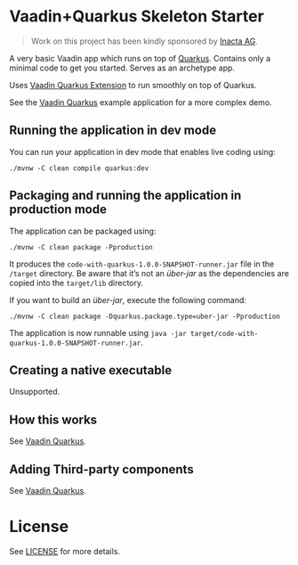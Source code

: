 # Vaadin+Quarkus Skeleton Starter

> Work on this project has been kindly sponsored by [Inacta AG](https://inacta.ch).

A very basic Vaadin app which runs on top of [Quarkus](https://quarkus.io/).
Contains only a minimal code to get you started. Serves as an archetype app.

Uses [Vaadin Quarkus Extension](https://github.com/urosporo/vaadin-quarkus-extension-parent)
to run smoothly on top of Quarkus.

See the [Vaadin Quarkus](https://github.com/mvysny/vaadin-quarkus/) example application
for a more complex demo.

## Running the application in dev mode

You can run your application in dev mode that enables live coding using:
```shell script
./mvnw -C clean compile quarkus:dev
```

## Packaging and running the application in production mode

The application can be packaged using:
```shell script
./mvnw -C clean package -Pproduction
```
It produces the `code-with-quarkus-1.0.0-SNAPSHOT-runner.jar` file in the `/target` directory.
Be aware that it’s not an _über-jar_ as the dependencies are copied into the `target/lib` directory.

If you want to build an _über-jar_, execute the following command:
```shell script
./mvnw -C clean package -Dquarkus.package.type=uber-jar -Pproduction
```

The application is now runnable using `java -jar target/code-with-quarkus-1.0.0-SNAPSHOT-runner.jar`.

## Creating a native executable

Unsupported.

## How this works

See [Vaadin Quarkus](https://github.com/mvysny/vaadin-quarkus/).

## Adding Third-party components

See [Vaadin Quarkus](https://github.com/mvysny/vaadin-quarkus/).

# License

See [LICENSE](LICENSE) for more details.
